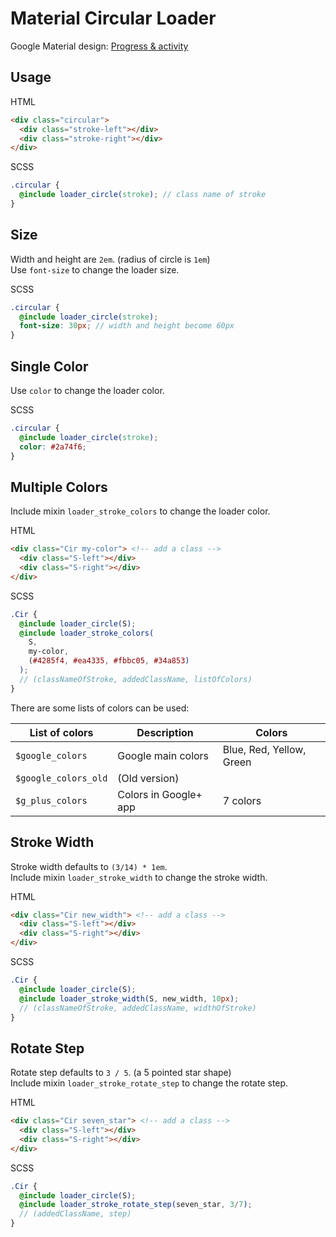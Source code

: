 # Material Circular Loader
Google Material design: [Progress & activity](https://www.google.com/design/spec/components/progress-activity.html)

## Usage
HTML
```html
<div class="circular">
  <div class="stroke-left"></div>
  <div class="stroke-right"></div>
</div> 
```
SCSS
```scss
.circular {
  @include loader_circle(stroke); // class name of stroke
}
```

## Size
Width and height are `2em`. (radius of circle is `1em`)  
Use `font-size` to change the loader size.

SCSS
```scss
.circular {
  @include loader_circle(stroke);
  font-size: 30px; // width and height become 60px
}
```

## Single Color
Use `color` to change the loader color.

SCSS
```scss
.circular {
  @include loader_circle(stroke);
  color: #2a74f6;
}
```

## Multiple Colors
Include mixin `loader_stroke_colors` to change the loader color.

HTML
```html
<div class="Cir my-color"> <!-- add a class -->
  <div class="S-left"></div>
  <div class="S-right"></div>
</div> 
```
SCSS
```scss
.Cir {
  @include loader_circle(S);
  @include loader_stroke_colors(
    S,
    my-color,
    (#4285f4, #ea4335, #fbbc05, #34a853)
  );
  // (classNameOfStroke, addedClassName, listOfColors)
}
```
There are some lists of colors can be used:

| List of colors       | Description           | Colors                   |
| -------------------- | --------------------- | ------------------------ |
| `$google_colors`     | Google main colors    | Blue, Red, Yellow, Green |
| `$google_colors_old` | (Old version)         |                          |
| `$g_plus_colors`     | Colors in Google+ app | 7 colors                 |

## Stroke Width
Stroke width defaults to `(3/14) * 1em`.  
Include mixin `loader_stroke_width` to change the stroke width.

HTML
```html
<div class="Cir new_width"> <!-- add a class -->
  <div class="S-left"></div>
  <div class="S-right"></div>
</div> 
```
SCSS
```scss
.Cir {
  @include loader_circle(S);
  @include loader_stroke_width(S, new_width, 10px);
  // (classNameOfStroke, addedClassName, widthOfStroke)
}
```

## Rotate Step
Rotate step defaults to `3 / 5`. (a 5 pointed star shape)  
Include mixin `loader_stroke_rotate_step` to change the rotate step.

HTML
```html
<div class="Cir seven_star"> <!-- add a class -->
  <div class="S-left"></div>
  <div class="S-right"></div>
</div> 
```
SCSS
```scss
.Cir {
  @include loader_circle(S);
  @include loader_stroke_rotate_step(seven_star, 3/7);
  // (addedClassName, step)
}
```